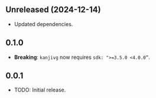 ## Unreleased (2024-12-14)

- Updated dependencies.

## 0.1.0

- **Breaking**: `kanjivg` now requires `sdk: ">=3.5.0 <4.0.0”`.

## 0.0.1

- TODO: Initial release.
